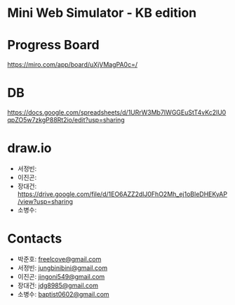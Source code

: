 # Mini Web Simulator - KB edition



# Progress Board
https://miro.com/app/board/uXjVMagPA0c=/

# DB
https://docs.google.com/spreadsheets/d/1URrW3Mb7IWGGEuStT4vKc2lU0qpZO5w7zkgP88Rt2io/edit?usp=sharing

# draw.io
- 서정빈: 
- 이진곤: 
- 장대건: https://drive.google.com/file/d/1EO6AZZ2dlJ0FhO2Mh_ej1oBleDHEKyAP/view?usp=sharing
- 소병수: 

# Contacts
- 박준호: freelcove@gmail.com
- 서정빈: jungbinibini@gmail.com
- 이진곤: jingoni549@gmail.com
- 장대건: jdg8985@gmail.com
- 소병수: baptist0602@gmail.com
